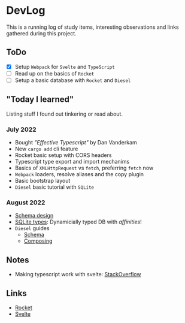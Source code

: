 # DevLog

This is a running log of study items, interesting observations and links
gathered during this project.

## ToDo

- [x] Setup `Webpack` for `Svelte` and `TypeScript`
- [ ] Read up on the basics of `Rocket`
- [ ] Setup a basic database with `Rocket` and `Diesel`

## "Today I learned"

Listing stuff I found out tinkering or read about.

### July 2022
- Bought _"Effective Typescript"_ by Dan Vanderkam
- New `cargo add` cli feature
- Rocket basic setup with CORS headers
- Typescript type export and import mechanims
- Basics of `XMLHttpRequest` vs `fetch`, preferring `fetch` now
- `Webpack` loaders, resolve aliases and the copy plugin
- Basic bootstrap layout
- `Diesel` basic tutorial with `SQLite`

### August 2022
- [Schema design](https://www3.ntu.edu.sg/home/ehchua/programming/sql/Relational_Database_Design.html)
- [SQLite types](https://www.sqlite.org/datatype3.html): Dynamicially typed DB with _affinities_!
- `Diesel` guides
    - [Schema](https://diesel.rs/guides/schema-in-depth.html)
    - [Composing](https://diesel.rs/guides/composing-applications.html)

## Notes
- Making typescript work with svelte: [StackOverflow](https://stackoverflow.com/questions/62761623/how-do-you-import-a-svelte-component-in-a-typescript-file)

## Links

- [Rocket](https://rocket.rs/v0.5-rc/guide/)
- [Svelte](https://svelte.dev/tutorial/basics)

